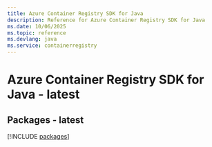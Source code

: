 ```yaml
---
title: Azure Container Registry SDK for Java
description: Reference for Azure Container Registry SDK for Java
ms.date: 10/06/2025
ms.topic: reference
ms.devlang: java
ms.service: containerregistry
---
```

# Azure Container Registry SDK for Java - latest
## Packages - latest
[!INCLUDE [packages](container-registry-index.md)]